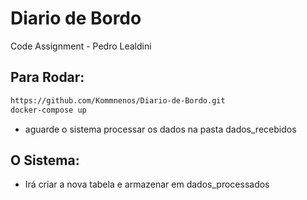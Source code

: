 # Diario de Bordo

Code Assignment - Pedro Lealdini

## Para Rodar:
```bash
https://github.com/Kommnenos/Diario-de-Bordo.git
docker-compose up
```
- aguarde o sistema processar os dados na pasta dados_recebidos

## O Sistema:
- Irá criar a nova tabela e armazenar em dados_processados




